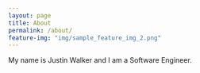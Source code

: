 ```yaml
---
layout: page
title: About
permalink: /about/
feature-img: "img/sample_feature_img_2.png"
---
```


My name is Justin Walker and I am a Software Engineer. 